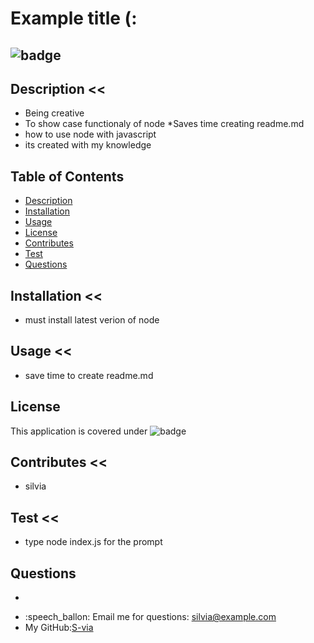 # Example title (:
## ![badge](https://img.shields.io/badge/GNU_v3-License-pink) 
## Description << 
* Being creative
* To show case functionaly of node
*Saves time creating readme.md
* how to use node with javascript
* its created with my knowledge

## Table of Contents 
* [Description](#description)
* [Installation](#installation)
* [Usage](#usage)
* [License](#license)
* [Contributes](#contributes)
* [Test](#test)
* [Questions](#questions)
## Installation <<
* must install latest verion of node

## Usage <<
* save time to create readme.md

## License 

This application is covered under ![badge](https://img.shields.io/badge/GNU_v3-License-pink) 
<br> 

## Contributes <<
* silvia
## Test <<
* type node index.js for the prompt
## Questions
* 
- :speech_ballon: Email me for questions: silvia@example.com 
- My GitHub:[S-via](http://github.com/undefined)